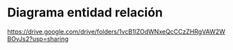 # Diagrama entidad relación

https://drive.google.com/drive/folders/1vcB1lZOdWNxeQcCCzZHRgVAW2WBOvJs2?usp=sharing
